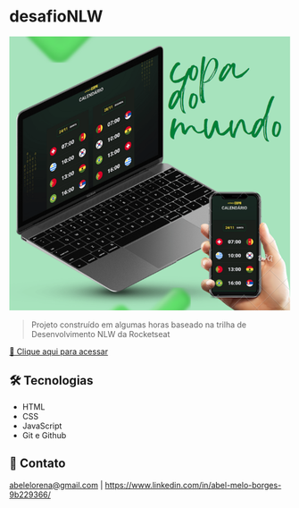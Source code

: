﻿# desafioNLW
 
![preview](https://raw.githubusercontent.com/abelDv/desafioNLW/main/priview.png)

> Projeto construído em algumas horas baseado na trilha de Desenvolvimento NLW da Rocketseat

[🔗 Clique aqui para acessar](https://abeldv.github.io/desafioNLW/)


## 🛠 Tecnologias

- HTML
- CSS
- JavaScript
- Git e Github

## 💛 Contato

abelelorena@gmail.com | https://www.linkedin.com/in/abel-melo-borges-9b229366/
